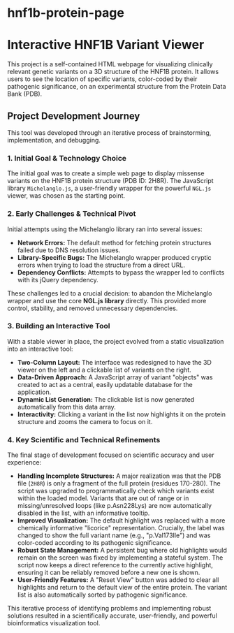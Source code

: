 # hnf1b-protein-page

# Interactive HNF1B Variant Viewer

This project is a self-contained HTML webpage for visualizing clinically relevant genetic variants on a 3D structure of the HNF1B protein. It allows users to see the location of specific variants, color-coded by their pathogenic significance, on an experimental structure from the Protein Data Bank (PDB).

## Project Development Journey

This tool was developed through an iterative process of brainstorming, implementation, and debugging.

### 1. Initial Goal & Technology Choice
The initial goal was to create a simple web page to display missense variants on the HNF1B protein structure (PDB ID: 2H8R). The JavaScript library `Michelanglo.js`, a user-friendly wrapper for the powerful `NGL.js` viewer, was chosen as the starting point.

### 2. Early Challenges & Technical Pivot
Initial attempts using the Michelanglo library ran into several issues:
- **Network Errors:** The default method for fetching protein structures failed due to DNS resolution issues.
- **Library-Specific Bugs:** The Michelanglo wrapper produced cryptic errors when trying to load the structure from a direct URL.
- **Dependency Conflicts:** Attempts to bypass the wrapper led to conflicts with its jQuery dependency.

These challenges led to a crucial decision: to abandon the Michelanglo wrapper and use the core **NGL.js library** directly. This provided more control, stability, and removed unnecessary dependencies.

### 3. Building an Interactive Tool
With a stable viewer in place, the project evolved from a static visualization into an interactive tool:
- **Two-Column Layout:** The interface was redesigned to have the 3D viewer on the left and a clickable list of variants on the right.
- **Data-Driven Approach:** A JavaScript array of variant "objects" was created to act as a central, easily updatable database for the application.
- **Dynamic List Generation:** The clickable list is now generated automatically from this data array.
- **Interactivity:** Clicking a variant in the list now highlights it on the protein structure and zooms the camera to focus on it.

### 4. Key Scientific and Technical Refinements
The final stage of development focused on scientific accuracy and user experience:
- **Handling Incomplete Structures:** A major realization was that the PDB file (`2H8R`) is only a fragment of the full protein (residues 170-280). The script was upgraded to programmatically check which variants exist within the loaded model. Variants that are out of range or in missing/unresolved loops (like p.Asn228Lys) are now automatically disabled in the list, with an informative tooltip.
- **Improved Visualization:** The default highlight was replaced with a more chemically informative "licorice" representation. Crucially, the label was changed to show the full variant name (e.g., "p.Val173Ile") and was color-coded according to its pathogenic significance.
- **Robust State Management:** A persistent bug where old highlights would remain on the screen was fixed by implementing a stateful system. The script now keeps a direct reference to the currently active highlight, ensuring it can be reliably removed before a new one is shown.
- **User-Friendly Features:** A "Reset View" button was added to clear all highlights and return to the default view of the entire protein. The variant list is also automatically sorted by pathogenic significance.

This iterative process of identifying problems and implementing robust solutions resulted in a scientifically accurate, user-friendly, and powerful bioinformatics visualization tool.